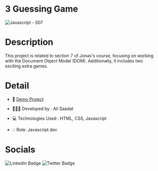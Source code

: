 # 3 Guessing Game   

![Javascript - S07](https://github.com/ali36saadat/3-guessing-game/assets/139570075/c3eb574f-afdd-49fd-aa86-8a0de211e310)

# Description

This project is related to section 7 of Jonas's course, focusing on working with the Document Object Model (DOM). Additionally, it includes two exciting extra games.

# Detail

- 🔗 [Demo Project](https://ali36saadat.github.io/3-guessing-game/)
  
- 👨🏻‍💻 Developed by : Ali Saadat

- 💻 Technologies Used : HTML, CSS, Javascript
  
- 💡 Role: Javascript dev

# Socials

![Linkedin Badge](https://img.shields.io/badge/Linkedin-0e76a8?style=for-the-badge&labelColor=white&logo=Linkedin&logoColor=0e76a8 )
![Twitter Badge](https://img.shields.io/badge/Twitter-white?style=for-the-badge&labelColor=black&logo=X&logoColor=white)

